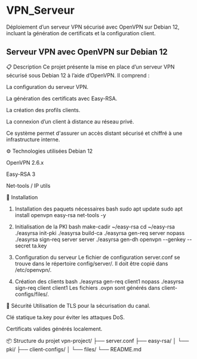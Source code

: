 # VPN_Serveur
Déploiement d’un serveur VPN sécurisé avec OpenVPN sur Debian 12, incluant la génération de certificats et la configuration client.
## Serveur VPN avec OpenVPN sur Debian 12
📋 Description
Ce projet présente la mise en place d’un serveur VPN sécurisé sous Debian 12 à l’aide d’OpenVPN. Il comprend :

La configuration du serveur VPN.

La génération des certificats avec Easy-RSA.

La création des profils clients.

La connexion d’un client à distance au réseau privé.

Ce système permet d'assurer un accès distant sécurisé et chiffré à une infrastructure interne.

⚙️ Technologies utilisées
Debian 12

OpenVPN 2.6.x

Easy-RSA 3

Net-tools / IP utils

🚀 Installation
1. Installation des paquets nécessaires
bash
sudo apt update
sudo apt install openvpn easy-rsa net-tools -y
2. Initialisation de la PKI
bash
make-cadir ~/easy-rsa
cd ~/easy-rsa
./easyrsa init-pki
./easyrsa build-ca
./easyrsa gen-req server nopass
./easyrsa sign-req server server
./easyrsa gen-dh
openvpn --genkey --secret ta.key
3. Configuration du serveur
Le fichier de configuration server.conf se trouve dans le répertoire config/server/. Il doit être copié dans /etc/openvpn/.

4. Création des clients
bash
./easyrsa gen-req client1 nopass
./easyrsa sign-req client client1
Les fichiers .ovpn sont générés dans client-configs/files/.

🔐 Sécurité
Utilisation de TLS pour la sécurisation du canal.

Clé statique ta.key pour éviter les attaques DoS.

Certificats valides générés localement.

📦 Structure du projet
vpn-project/
├── server.conf
├── easy-rsa/
│   └── pki/
├── client-configs/
│   └── files/
└── README.md

